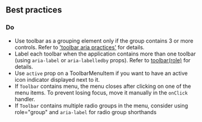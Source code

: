 ## Best practices

### Do

- Use toolbar as a grouping element only if the group contains 3 or more controls. Refer to ['toolbar aria practices'](https://www.w3.org/TR/wai-aria-practices-1.2/#toolbar) for details.
- Label each toolbar when the application contains more than one toolbar (using `aria-label` or `aria-labelledby` props). Refer to [toolbar(role)](https://www.w3.org/WAI/PF/aria/roles#toolbar) for details.
- Use `active` prop on a ToolbarMenuItem if you want to have an active icon indicator displayed next to it.
- If `Toolbar` contains menu, the menu closes after clicking on one of the menu items. To prevent losing focus, move it manually in the `onClick` handler.
- If `Toolbar` contains multiple radio groups in the menu, consider using role="group" and `aria-label` for radio group shorthands
